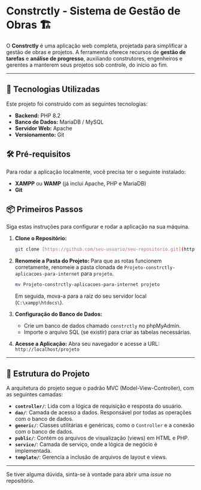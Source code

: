 # Constrctly - Sistema de Gestão de Obras 🏗️

O **Constrctly** é uma aplicação web completa, projetada para simplificar a gestão de obras e projetos. A ferramenta oferece recursos de **gestão de tarefas** e **análise de progresso**, auxiliando construtores, engenheiros e gerentes a manterem seus projetos sob controle, do início ao fim.

---

## 🚀 Tecnologias Utilizadas

Este projeto foi construído com as seguintes tecnologias:

- **Backend:** PHP 8.2
- **Banco de Dados:** MariaDB / MySQL
- **Servidor Web:** Apache
- **Versionamento:** Git

## 🛠️ Pré-requisitos

Para rodar a aplicação localmente, você precisa ter o seguinte instalado:

- **XAMPP** ou **WAMP** (já inclui Apache, PHP e MariaDB)
- **Git**

## 📦 Primeiros Passos

Siga estas instruções para configurar e rodar a aplicação na sua máquina.

1.  **Clone o Repositório:**

    ```bash
    git clone [https://github.com/seu-usuario/seu-repositorio.git](https://github.com/seu-usuario/seu-repositorio.git)
    ```

2.  **Renomeie a Pasta do Projeto:**
    Para que as rotas funcionem corretamente, renomeie a pasta clonada de `Projeto-constrctly-aplicacoes-para-internet` para `projeto`.

    ```bash
    mv Projeto-constrctly-aplicacoes-para-internet projeto
    ```

    Em seguida, mova-a para a raiz do seu servidor local (`C:\xampp\htdocs\`).

3.  **Configuração do Banco de Dados:**

    - Crie um banco de dados chamado `constrctly` no phpMyAdmin.
    - Importe o arquivo SQL (se existir) para criar as tabelas necessárias.

4.  **Acesse a Aplicação:**
    Abra seu navegador e acesse a URL:
    `http://localhost/projeto`

---

## 📂 Estrutura do Projeto

A arquitetura do projeto segue o padrão MVC (Model-View-Controller), com as seguintes camadas:

- **`controller/`**: Lida com a lógica de requisição e resposta do usuário.
- **`dao/`**: Camada de acesso a dados. Responsável por todas as operações com o banco de dados.
- **`generic/`**: Classes utilitárias e genéricas, como o `Controller` e a conexão com o banco de dados.
- **`public/`**: Contém os arquivos de visualização (views) em HTML e PHP.
- **`service/`**: Camada de serviço, onde a lógica de negócio é implementada.
- **`template/`**: Gerencia a inclusão de arquivos de layout e views.

---

Se tiver alguma dúvida, sinta-se à vontade para abrir uma _issue_ no repositório.
